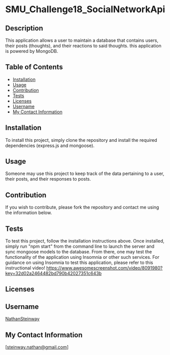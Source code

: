 # SMU_Challenge18_SocialNetworkApi
  ## Description
This application allows a user to maintain a database that contains users, their posts (thoughts), and their reactions to said thoughts. this application is powered by MongoDB.

  ## Table of Contents

  * [Installation](#Installation)
  * [Usage](#Usage)
  * [Contribution](#Contribution)
  * [Tests](#Tests)
  * [Licenses](#Licenses)
  * [Username](#Username)
  * [My Contact Information](#My-Contact-Information)

  ## Installation
To install this project, simply clone the repository and install the required dependencies (express.js and mongoose).
  ## Usage
Someone may use this project to keep track of the data pertaining to a user, their posts, and their responses to posts.
  ## Contribution
If you wish to contribute, please fork the repository and contact me using the information below.
  ## Tests
To test this project, follow the installation instructions above. Once installed, simply run "npm start" from the command line to launch the server and sync mongoose models to the database. From there, one may test the functionality of the application using Insomnia or other such services. For guidance on using Insomnia to test this application, please refer to this instructional video! https://www.awesomescreenshot.com/video/8091980?key=32d02a2464482bd790b42027351c643b
  ## Licenses

  ## Username
[NathanSteinway](https://www.github.com/NathanSteinway)
  ## My Contact Information
[steinway.nathan@gmail.com]
